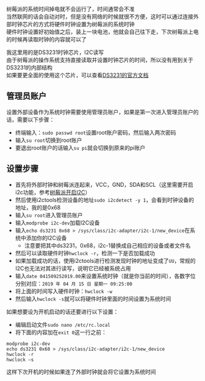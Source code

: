 树莓派的系统时间掉电就不会运行了，时间通常会不准  
当然联网的话会自动对时，但是没有网络的时候就很不方便，这时可以通过连接外部时钟芯片的方式将硬件时钟设置为树莓派的系统时钟  
硬件时钟设置好初始值之后，装上一块电池，他就会自己往下走，下次树莓派上电的时候再读取时钟的内容就可以了

我这里用的是DS3231时钟芯片，I2C读写  
由于树莓派的操作系统支持直接读取并设置时钟芯片的时间，所以没有用到关于DS3231的内部结构  
如果要更全面的使用这个芯片，可以查看[DS3231的官方文档](https://www.alldatasheet.com/view.jsp?Searchword=DS3231)

## 管理员账户
设置外部设备作为系统时钟需要使用管理员账户，如果是第一次进入管理员账户的话，需要以下步骤：
- 终端输入：`sudo passwd root`设置root账户密码，然后输入两次密码
- 输入`su root`切换到root账户
- 要退出root账户的话输入`su pi`就会切换到原来的pi账户

## 设置步骤

- 首先将外部时钟和树莓派连起来，VCC，GND，SDA和SCL（这里需要开启i2c功能，参考[树莓派开启I2C](https://github.com/Chunar5354/some_notes/blob/master/notes/IIC%E5%8D%8F%E8%AE%AE%E5%AD%A6%E4%B9%A0.md)）
- 然后使用i2ctools检测设备的地址`sudo i2cdetect -y 1`，会看到时钟设备的地址，我的是0x68
- 输入`su root`进入管理员账户
- 输入`modprobe i2c-dev`加载I2C设备
- 输入`echo ds3231 0x68 > /sys/class/i2c-adapter/i2c-1/new_device`在系统中添加你的I2C设备
  - 注意要把其中ds3231，0x68，i2c-1替换成自己相应的设备或者文件名
- 然后可以读取硬件时钟`hwclock -r`，检测一下是否加载成功
- 如果加载成功的话，使用i2ctools进行检测发现时钟的地址变成了`UU`，常规的I2C也无法对其进行读写，说明它已经被系统占用
- 输入`date 041509252019.00`来设置系统时钟（就是你当前的时间），各数字位分别对应：`2019 年 04 月 15 日 星期一 09:25:00`
- 将上面的时间写入硬件时钟：`hwclock -w`
- 然后输入`hwclock -s`就可以将硬件时钟里面的时间设置为系统时间

如果想要设为开机启动的话还要进行以下设置：
- 编辑启动文件`sudo nano /etc/rc.local`
- 将下面的内容加在`exit 0`这一行之前：
```
modprobe i2c-dev
echo ds3231 0x68 > /sys/class/i2c-adapter/i2c-1/new_device
hwclock -r
hwclock –s
```
这样下次开机的时候如果连了外部时钟就会将它设置为系统时间
